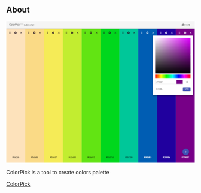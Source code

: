 
## About

![ColorPick](https://github.com/colorswall/colorpick/blob/master/public/images/preview.png?raw=true)

ColorPick is a tool to create colors palette

[ColorPick](https://colorswall.github.io/colorpick/)